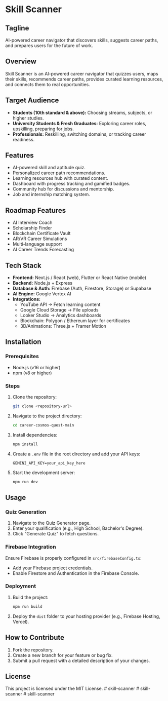 # Skill Scanner

## Tagline
AI-powered career navigator that discovers skills, suggests career paths, and prepares users for the future of work.

## Overview
Skill Scanner is an AI-powered career navigator that quizzes users, maps their skills, recommends career paths, provides curated learning resources, and connects them to real opportunities.

## Target Audience
- **Students (10th standard & above):** Choosing streams, subjects, or higher studies.
- **University Students & Fresh Graduates:** Exploring career roles, upskilling, preparing for jobs.
- **Professionals:** Reskilling, switching domains, or tracking career readiness.

## Features
- AI-powered skill and aptitude quiz.
- Personalized career path recommendations.
- Learning resources hub with curated content.
- Dashboard with progress tracking and gamified badges.
- Community hub for discussions and mentorship.
- Job and internship matching system.

## Roadmap Features
- AI Interview Coach
- Scholarship Finder
- Blockchain Certificate Vault
- AR/VR Career Simulations
- Multi-language support
- AI Career Trends Forecasting

## Tech Stack
- **Frontend:** Next.js / React (web), Flutter or React Native (mobile)
- **Backend:** Node.js + Express
- **Database & Auth:** Firebase (Auth, Firestore, Storage) or Supabase
- **AI Engine:** Google Vertex AI
- **Integrations:**
  - YouTube API → Fetch learning content
  - Google Cloud Storage → File uploads
  - Looker Studio → Analytics dashboards
  - Blockchain: Polygon / Ethereum layer for certificates
  - 3D/Animations: Three.js + Framer Motion

## Installation

### Prerequisites
- Node.js (v16 or higher)
- npm (v8 or higher)

### Steps
1. Clone the repository:
   ```bash
   git clone <repository-url>
   ```
2. Navigate to the project directory:
   ```bash
   cd career-cosmos-quest-main
   ```
3. Install dependencies:
   ```bash
   npm install
   ```
4. Create a `.env` file in the root directory and add your API keys:
   ```env
   GEMINI_API_KEY=your_api_key_here
   ```
5. Start the development server:
   ```bash
   npm run dev
   ```

## Usage

### Quiz Generation
1. Navigate to the Quiz Generator page.
2. Enter your qualification (e.g., High School, Bachelor's Degree).
3. Click "Generate Quiz" to fetch questions.

### Firebase Integration
Ensure Firebase is properly configured in `src/firebaseConfig.ts`:
- Add your Firebase project credentials.
- Enable Firestore and Authentication in the Firebase Console.

### Deployment
1. Build the project:
   ```bash
   npm run build
   ```
2. Deploy the `dist` folder to your hosting provider (e.g., Firebase Hosting, Vercel).

## How to Contribute
1. Fork the repository.
2. Create a new branch for your feature or bug fix.
3. Submit a pull request with a detailed description of your changes.

## License
This project is licensed under the MIT License.
#   s k i l l - s c a n n e r  
 #   s k i l l - s c a n n e r  
 #   s k i l l - s c a n n e r  
 